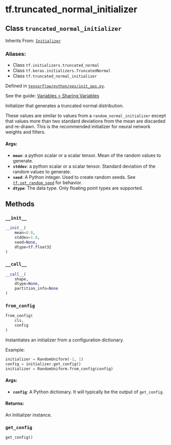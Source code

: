 <div itemscope itemtype="http://developers.google.com/ReferenceObject">
<meta itemprop="name" content="tf.truncated_normal_initializer" />
<meta itemprop="property" content="__call__"/>
<meta itemprop="property" content="__init__"/>
<meta itemprop="property" content="from_config"/>
<meta itemprop="property" content="get_config"/>
</div>

# tf.truncated_normal_initializer

## Class `truncated_normal_initializer`

Inherits From: [`Initializer`](../tf/keras/initializers/Initializer.md)

### Aliases:

* Class `tf.initializers.truncated_normal`
* Class `tf.keras.initializers.TruncatedNormal`
* Class `tf.truncated_normal_initializer`



Defined in [`tensorflow/python/ops/init_ops.py`](https://www.tensorflow.org/code/tensorflow/python/ops/init_ops.py).

See the guide: [Variables > Sharing Variables](../../../api_guides/python/state_ops.md#Sharing_Variables)

Initializer that generates a truncated normal distribution.

These values are similar to values from a `random_normal_initializer`
except that values more than two standard deviations from the mean
are discarded and re-drawn. This is the recommended initializer for
neural network weights and filters.

#### Args:

* <b>`mean`</b>: a python scalar or a scalar tensor. Mean of the random values
    to generate.
* <b>`stddev`</b>: a python scalar or a scalar tensor. Standard deviation of the
    random values to generate.
* <b>`seed`</b>: A Python integer. Used to create random seeds. See
    [`tf.set_random_seed`](../tf/set_random_seed.md)
    for behavior.
* <b>`dtype`</b>: The data type. Only floating point types are supported.

## Methods

<h3 id="__init__"><code>__init__</code></h3>

``` python
__init__(
    mean=0.0,
    stddev=1.0,
    seed=None,
    dtype=tf.float32
)
```



<h3 id="__call__"><code>__call__</code></h3>

``` python
__call__(
    shape,
    dtype=None,
    partition_info=None
)
```



<h3 id="from_config"><code>from_config</code></h3>

``` python
from_config(
    cls,
    config
)
```

Instantiates an initializer from a configuration dictionary.

Example:

```python
initializer = RandomUniform(-1, 1)
config = initializer.get_config()
initializer = RandomUniform.from_config(config)
```

#### Args:

* <b>`config`</b>: A Python dictionary.
    It will typically be the output of `get_config`.


#### Returns:

An Initializer instance.

<h3 id="get_config"><code>get_config</code></h3>

``` python
get_config()
```





